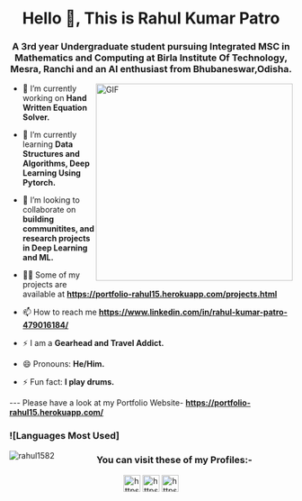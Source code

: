 <h1 align="center">Hello 👋, This is Rahul Kumar Patro</h1>

<h3 align="center">A 3rd year Undergraduate student pursuing Integrated MSC in Mathematics and Computing at Birla Institute Of Technology, Mesra, Ranchi and an AI enthusiast from Bhubaneswar,Odisha.</h3>

<img align="right" alt="GIF" height="350px" src="https://media.giphy.com/media/du3J3cXyzhj75IOgvA/giphy.gif" />

- 🔭 I’m currently working on **Hand Written Equation Solver.**

- 🌱 I’m currently learning **Data Structures and Algorithms, Deep Learning Using Pytorch.**

- 👯 I’m looking to collaborate on **building communitites, and research projects in Deep Learning and ML.**

- 👨‍💻 Some of my projects are available at **https://portfolio-rahul15.herokuapp.com/projects.html**

- 📫 How to reach me **https://www.linkedin.com/in/rahul-kumar-patro-479016184/**

- ⚡ I am a  **Gearhead and Travel Addict.**

- 😄 Pronouns: **He/Him.**

- ⚡ Fun fact: **I play drums.**

--- Please have a look at my Portfolio Website- **https://portfolio-rahul15.herokuapp.com/**

### ![Languages Most Used]
</p><img align="left" src="https://github-readme-stats.vercel.app/api/top-langs/?username=rahul1582&layout=compact&theme=radical&show_icons=true&hide_border=true&hide=html" alt="rahul1582" />
<h3 align="center">You can visit these of my Profiles:-</h3>

<p align="center">
<a href="https://www.linkedin.com/in/rahul-kumar-patro-479016184/" target="blank"><img align="center" src="https://cdn.jsdelivr.net/npm/simple-icons@3.0.1/icons/linkedin.svg" alt="https://www.linkedin.com/in/rahul-kumar-patro-479016184/" height="30" width="30" /></a>
<a href="https://www.kaggle.com/rahulkumarpatro" target="blank"><img align="center" src="https://cdn.jsdelivr.net/npm/simple-icons@3.0.1/icons/kaggle.svg" alt="https://www.kaggle.com/rahulkumarpatro" height="30" width="30" /></a>
<a href="https://www.instagram.com/r.a.h.u.l15.82/" target="blank"><img align="center" src="https://cdn.jsdelivr.net/npm/simple-icons@3.0.1/icons/instagram.svg" alt="https://www.instagram.com/r.a.h.u.l15.82/" height="30" width="30" /></a>
</p>
